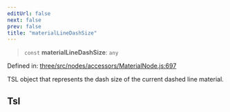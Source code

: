 ```yaml
---
editUrl: false
next: false
prev: false
title: "materialLineDashSize"
---
```


> `const` **materialLineDashSize**: `any`

Defined in: [three/src/nodes/accessors/MaterialNode.js:697](https://github.com/DefinitelyMaybe/three-i18n/blob/fa57b79433d1c349ffb23a78727299c8d4190136/three/src/nodes/accessors/MaterialNode.js#L697)

TSL object that represents the dash size of the current dashed line material.

## Tsl

